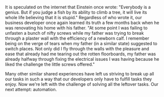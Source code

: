 It is speculated on the internet that Einstein once wrote: "Everybody is a genius. But if you judge a fish by its ability to climb a tree, it will live its whole life believing that it is stupid." Regardless of who wrote it, our business developer once again learned its truth a few months back when he was renovating his home with his father. "At some point I was failing to unfasten a bunch of nifty screws while my father was trying to break through a plaster wall with the efficiency of a newborn calf. I remember being on the verge of tears when my father (in a similar state) suggested to switch places. Not only did I fly through the walls with the pleasure and ease that already had me tearing out the rotten floorboards, my father was already halfway through fixing the electrical issues I was having because he liked the challenge the little screws offered."

Many other similar shared experiences have left us striving to break up all our tasks in such a way that our developers only have to fulfill tasks they enjoy. Now we're left with the challenge of solving all the leftover tasks. Our next attempt: automation.

